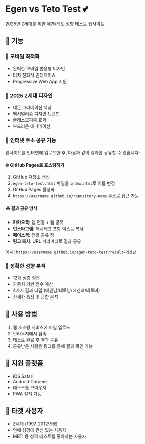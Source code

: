 # Egen vs Teto Test 💕

2025년 Z세대를 위한 에겐/테토 성향 테스트 웹사이트

## 🌟 기능

### 📱 모바일 최적화
- 완벽한 모바일 반응형 디자인
- 터치 친화적 인터페이스
- Progressive Web App 지원

### 🎨 2025 Z세대 디자인
- 네온 그라데이션 색상
- 맥시멀리즘 디자인 트렌드
- 글래스모피즘 효과
- 부드러운 애니메이션

### 🔗 인터넷 주소 공유 기능
웹사이트를 인터넷에 업로드한 후, 다음과 같이 결과를 공유할 수 있습니다:

#### 🌐 GitHub Pages로 호스팅하기
1. GitHub 저장소 생성
2. `egen-teto-test.html` 파일을 `index.html`로 이름 변경
3. GitHub Pages 활성화
4. `https://username.github.io/repository-name` 주소로 접근 가능

#### 📤 결과 공유 방식
- **카카오톡**: 앱 연동 + 웹 공유
- **인스타그램**: 해시태그 포함 텍스트 복사
- **페이스북**: 전용 공유 창
- **링크 복사**: URL 파라미터로 결과 공유

예시: `https://username.github.io/egen-teto-test?result=에겐남`

### 🧠 정확한 성향 분석
- 12개 심층 질문
- 가중치 기반 점수 계산
- 4가지 결과 타입 (에겐남/테토남/에겐녀/테토녀)
- 상세한 특징 및 궁합 분석

## 🚀 사용 방법

1. 웹 호스팅 서비스에 파일 업로드
2. 브라우저에서 접속
3. 테스트 완료 후 결과 공유
4. 공유받은 사람은 링크를 통해 결과 확인 가능

## 📱 지원 플랫폼
- iOS Safari
- Android Chrome
- 데스크톱 브라우저
- PWA 설치 가능

## 🎯 타겟 사용자
- Z세대 (1997-2012년생)
- 연애 성향에 관심 있는 사용자
- MBTI 등 성격 테스트를 좋아하는 사용자